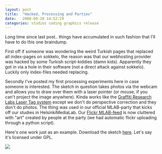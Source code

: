 ```yaml
---
layout: post
title:  "Hacked, Processing and Parties"
date:   2008-09-20 14:52:29 
categories: studies coding graphics release 
---
```

Long time since last post.. things have accumulated in such fashion that I'll have to do this one braindump.

First off if someone was wondering the weird Turkish pages that replaced all index-pages on sokkelo, the reason was that our webhosting provider was hacked by some Turkish script-kiddies (damn kids). Apparently they got in via a hole in their software (not a direct attack against sokkelo). Luckily only index-files needed replacing.

Secondly I've posted my first processing experiments here in case someone is interested. The sketch in question takes photos via the webcam and allows you to draw over them with a laser pointer (or mouse, if you can't project the image anywhere). Kinda works like the [Graffiti Research Labs Laser Tag system](http://www.youtube.com/watch?v=DKbtTPYZEig) except we don't do perspective correction and they don't do photos. The thing was used in our official MLAB-party that kicks off our studies in HelsinkiMediaLab. Our [Flickr MLAB-feed](http://www.flickr.com/photos/30634246@N07/tags/medialabhelsinki/) is now cluttered with "art" created by people at the party (we had automatic flickr uploading through a python script).

Here's one work just as an example. Download the sketch [here](http://lauri.sokkelo.net/files/neon_play.zip). Let's say it's licensed under GPL.


<img src=b8bbf16ff7bcae367aea7602f1662761.jpg />
